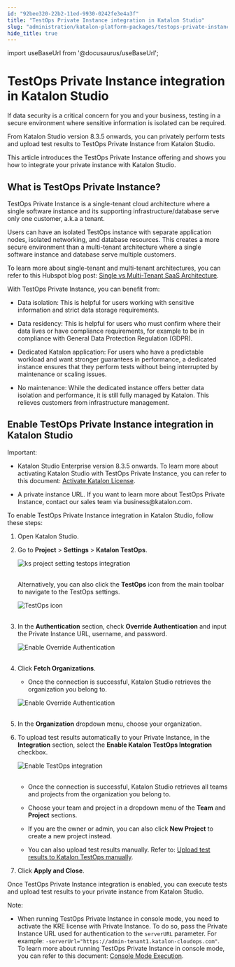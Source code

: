 ```yaml
---
id: "92bee320-22b2-11ed-9930-0242fe3e4a3f"
title: "TestOps Private Instance integration in Katalon Studio"
slug: "administration/katalon-platform-packages/testops-private-instance-integration-in-katalon-studio"
hide_title: true
---
```

import useBaseUrl from '@docusaurus/useBaseUrl';


# <a id="id" class="anchor_top_offset"/><a id="ariaid-title1" class="anchor_top_offset"/>TestOps Private Instance integration in <span xmlns="http://www.w3.org/1999/xhtml" className="ph">Katalon Studio</span> 

<p xmlns="http://www.w3.org/1999/xhtml" className="p">If data security is a critical concern for you and your business, testing in a secure environment where sensitive information is isolated can be required.</p> 
<p xmlns="http://www.w3.org/1999/xhtml" className="p">From <span className="ph">Katalon Studio</span> version 8.3.5 onwards, you can privately perform tests and upload test results to TestOps Private Instance from <span className="ph">Katalon Studio</span>.</p> 
<p xmlns="http://www.w3.org/1999/xhtml" className="p">This article introduces the TestOps Private Instance offering and shows you how to integrate your private instance with <span className="ph">Katalon Studio</span>.</p> 
    

## <a id="id_1" class="anchor_top_offset"/>What is TestOps Private Instance?

    
      
<p xmlns="http://www.w3.org/1999/xhtml" className="p">TestOps Private Instance is a single-tenant cloud architecture   where a single software instance and its supporting   infrastructure/database serve only one customer, a.k.a a   tenant.</p> 
      
<p xmlns="http://www.w3.org/1999/xhtml" className="p">Users can have an isolated TestOps instance with separate   application nodes, isolated networking, and database resources.   This creates a more secure environment than a multi-tenant   architecture where a single software instance and database serve   multiple customers.</p> 
      
<p xmlns="http://www.w3.org/1999/xhtml" className="p">To learn more about single-tenant and multi-tenant   architectures, you can refer to this Hubspot blog post: <a className="xref j-external-link" href="https://blog.hubspot.com/service/single-vs-multi-tenant-saas" target="_blank">Single     vs Multi-Tenant SaaS Architecture</a>.</p> 
      
<p xmlns="http://www.w3.org/1999/xhtml" className="p">With TestOps Private Instance, you can benefit from:</p> 
      
<ul xmlns="http://www.w3.org/1999/xhtml" className="ul">   <li className="li">     <p className="p">Data isolation: This is helpful for users working with sensitive       information and strict data storage requirements.</p>   </li>   <li className="li">     <p className="p">Data residency: This is helpful for users who must confirm where       their data lives or have compliance requirements, for example to be       in compliance with General Data Protection Regulation (GDPR).</p>   </li>   <li className="li">     <p className="p">Dedicated Katalon application: For users who have a predictable       workload and want stronger guarantees in performance, a dedicated       instance ensures that they perform tests without being interrupted       by maintenance or scaling issues.</p>   </li>   <li className="li">     <p className="p">No maintenance: While the dedicated instance offers better data       isolation and performance, it is still fully managed by Katalon.       This relieves customers from infrastructure management.</p>   </li> </ul> 
    
  

## <a id="id_2" class="anchor_top_offset"/>Enable TestOps Private Instance integration in <span xmlns="http://www.w3.org/1999/xhtml" className="ph">Katalon Studio</span> 

<div xmlns="http://www.w3.org/1999/xhtml" className="note important note_important"><span className="note__title">Important:</span> <ul className="ul"><li className="li"><p className="p">Katalon Studio Enterprise version 8.3.5 onwards.
        To learn more about activating <span className="ph">Katalon Studio</span> with TestOps Private
        Instance, you can refer to this document: <a className="xref" href="/administration/katalon-studio-enterprise-and-katalon-runtime-engine-license/activate-katalon-license#id_6">Activate
          Katalon License</a>.</p></li><li className="li"><p className="p">A private instance URL. If you want to learn
        more about TestOps Private Instance, contact our sales team via
        business@katalon.com.</p></li></ul>
</div>
<p xmlns="http://www.w3.org/1999/xhtml" className="p">To enable TestOps Private Instance integration in <span className="ph">Katalon Studio</span>, follow these steps:</p> 
<ol xmlns="http://www.w3.org/1999/xhtml" className="ol"><li className="li">     <p className="p">Open <span className="ph">Katalon Studio</span>.</p>   </li><li className="li">     <p className="p">Go to <strong className="ph b">Project</strong> &gt; <strong className="ph b">Settings</strong>       &gt; <strong className="ph b">Katalon TestOps</strong>.</p>     <p className="p">       <img className="image" src={useBaseUrl("https://github.com/katalon-studio/docs-images/raw/master/katalon-studio/docs/testops-private-instance/KS-8.3.5-Open-TestOps-project-settings.png")} alt="ks project setting testops integration" /><br /><br />     </p>     <p className="p">Alternatively, you can also click the <strong className="ph b">TestOps</strong>       icon from the main toolbar to navigate to the TestOps settings.</p>     <p className="p">       <img className="image" src={useBaseUrl("https://github.com/katalon-studio/docs-images/raw/master/katalon-studio/docs/testops-private-instance/KS-8.3.5-TestOps-icon.png")} width={500} alt="TestOps icon" /><br /><br />     </p>   </li><li className="li">     <p className="p">In the <strong className="ph b">Authentication</strong> section, check       <strong className="ph b">Override Authentication</strong> and input the Private       Instance URL, username, and password.</p>     <p className="p">       <img className="image" src={useBaseUrl("https://github.com/katalon-studio/docs-images/raw/master/katalon-studio/docs/testops-private-instance/KS-8.3.5-Override-authentication.png")} width={600} alt="Enable Override Authentication" /><br /><br />     </p>   </li><li className="li">     <p className="p">Click <strong className="ph b">Fetch Organizations</strong>.</p>     <ul className="ul"><li className="li">Once the connection is successful, Katalon Studio retrieves the         organization you belong to.</li></ul>     <p className="p">       <img className="image" src={useBaseUrl("https://github.com/katalon-studio/docs-images/raw/master/katalon-studio/docs/testops-private-instance/KS-8.3.5-Successful-override-.png")} width={600} alt="Enable Override Authentication" /><br /><br />     </p>   </li><li className="li">     <p className="p">In the <strong className="ph b">Organization</strong> dropdown menu, choose your       organization.</p>   </li><li className="li">     <p className="p">To upload test results automatically to your Private Instance,       in the <strong className="ph b">Integration</strong> section, select the       <strong className="ph b">Enable Katalon TestOps Integration</strong> checkbox.</p>     <p className="p">       <img className="image" src={useBaseUrl("https://github.com/katalon-studio/docs-images/raw/master/katalon-studio/docs/testops-private-instance/KS-8.3.5-Enable-TestOps-integration.png")} width={500} alt="Enable TestOps integration" /><br /><br />     </p>     <ul className="ul"><li className="li">         <p className="p">Once the connection is successful, Katalon Studio retrieves all           teams and projects from the organization you belong to.</p>       </li><li className="li">         <p className="p">Choose your team and project in a dropdown menu of the           <strong className="ph b">Team</strong> and <strong className="ph b">Project</strong> sections.</p>       </li><li className="li">         <p className="p">If you are the owner or admin, you can also click <strong className="ph b">New             Project</strong> to create a new project instead.</p>       </li><li className="li">         <p className="p">You can also upload test results manually. Refer to: <a className="xref" href="/reports-and-analytics/reports/upload-test-reports/upload-test-results-from-katalon-studio-to-katalon-testops-manually#id_3">Upload             test results to Katalon TestOps manually</a>.</p>       </li></ul>   </li><li className="li">     <p className="p">Click <strong className="ph b">Apply and Close</strong>.</p>   </li></ol> 
<p xmlns="http://www.w3.org/1999/xhtml" className="p">Once TestOps Private Instance integration is enabled, you can   execute tests and upload test results to your private instance from   <span className="ph">Katalon Studio</span>.</p> 
<div xmlns="http://www.w3.org/1999/xhtml" className="note note note_note"><span className="note__title">Note:</span> <ul className="ul"><li className="li">When running TestOps Private Instance in console mode, you need to activate the KRE license with Private Instance. To do so, pass the Private Instance URL used for authentication to the <code className="ph codeph">serverURL</code> parameter. For example: <code className="ph codeph">-serverUrl="https://admin-tenant1.katalon-cloudops.com"</code>. To learn more about running TestOps Private Instance in console mode, you can refer to this document: <a className="xref" href="/test-execution/katalon-runtime-engine/command-line-syntax-in-katalon-runtime-engine#concept-1437">Console Mode Execution</a>.</li></ul></div>

